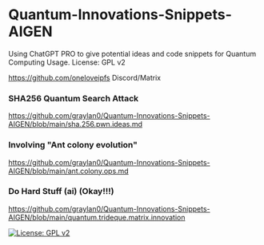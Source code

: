 # Quantum-Innovations-Snippets-AIGEN
Using ChatGPT PRO to give potential ideas and code snippets for Quantum Computing Usage.
License: GPL v2

https://github.com/oneloveipfs Discord/Matrix

### SHA256 Quantum Search Attack

https://github.com/graylan0/Quantum-Innovations-Snippets-AIGEN/blob/main/sha.256.pwn.ideas.md

### Involving "Ant colony evolution"

https://github.com/graylan0/Quantum-Innovations-Snippets-AIGEN/blob/main/ant.colony.ops.md


### Do Hard Stuff (ai) (Okay!!!)

https://github.com/graylan0/Quantum-Innovations-Snippets-AIGEN/blob/main/quantum.trideque.matrix.innovation

[![License: GPL v2](https://img.shields.io/badge/License-GPL_v2-blue.svg)](https://www.gnu.org/licenses/old-licenses/gpl-2.0.en.html)


